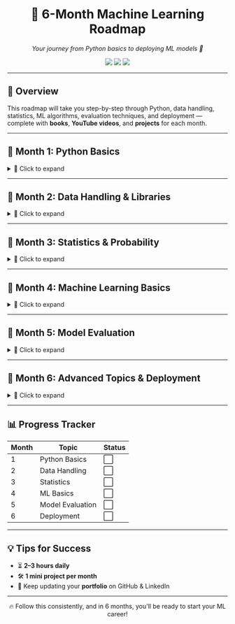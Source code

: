 <h1 align="center">🧠 6-Month Machine Learning Roadmap</h1>  
<p align="center">
  <i>Your journey from Python basics to deploying ML models 🚀</i>
</p>

<p align="center">
  <img src="https://img.shields.io/badge/Focus-Machine%20Learning-blue?style=for-the-badge">
  <img src="https://img.shields.io/badge/Duration-6%20Months-brightgreen?style=for-the-badge">
  <img src="https://img.shields.io/badge/Level-Beginner%20to%20Pro-orange?style=for-the-badge">
</p>

---

## 📆 Overview
This roadmap will take you step-by-step through Python, data handling, statistics, ML algorithms, evaluation techniques, and deployment — complete with **books**, **YouTube videos**, and **projects** for each month.

---

## 📅 Month 1: Python Basics  
<details>
<summary>🎯 Click to expand</summary>

**Goal:** Coding ka comfort level banana  

### 📝 Topics
- Variables, Data Types  
- If-Else Statements, Loops  
- Functions  

### 🛠 Practice Platforms
- [HackerRank](https://www.hackerrank.com/domains/tutorials/10-days-of-python)  
- [LeetCode – Easy](https://leetcode.com/problemset/all/?difficulty=EASY)  

### 💡 Mini Project
- Calculator  
- Number Guessing Game  

📚 **Book:** [Python Crash Course – Eric Matthes](https://nostarch.com/pythoncrashcourse2e)  
🎥 **Videos:**  
- 🇮🇳 [Python Basics – CodeWithHarry](https://youtu.be/gfDE2a7MKjA)  
- 🌍 [Python for Beginners – FreeCodeCamp](https://youtu.be/rfscVS0vtbw)  

</details>

---

## 📅 Month 2: Data Handling & Libraries  
<details>
<summary>🎯 Click to expand</summary>

**Goal:** Data ke saath kaam karna seekhna  

### 📦 Libraries
- NumPy  
- Pandas  
- Matplotlib  
- Seaborn  

### 📂 File Handling
- CSV, Excel, JSON  

💡 **Mini Project:** Titanic Dataset Analysis & Visualization  

📚 **Book:** [Hands-On Machine Learning – Aurélien Géron](https://www.oreilly.com/library/view/hands-on-machine-learning/9781492032632/)  
🎥 **Videos:**  
- 🇮🇳 [Pandas Tutorial – Krish Naik](https://youtu.be/UB3DE5Bgfx4)  
- 🌍 [Python Data Analysis – FreeCodeCamp](https://youtu.be/r-uOLxNrNk8)  

</details>

---

## 📅 Month 3: Statistics & Probability  
<details>
<summary>🎯 Click to expand</summary>

**Goal:** Maths ka use ML ke liye  

📌 Topics:
- Mean, Median, Mode  
- Probability Basics  
- Normal & Binomial Distributions  
- Correlation & Covariance  
- Hypothesis Testing  

💡 **Mini Project:** Dataset Correlation Analysis  

📚 **Book:** [Mathematics for Machine Learning – Deisenroth et al.](https://mml-book.github.io/)  
🎥 **Videos:**  
- 🇮🇳 [Statistics for Data Science – Krish Naik](https://youtu.be/Vfo5le26IhY)  
- 🌍 [Statistics for Data Science – FreeCodeCamp](https://youtu.be/JfS1Z8E3UHU)  

</details>

---

## 📅 Month 4: Machine Learning Basics  
<details>
<summary>🎯 Click to expand</summary>

**Goal:** Core ML algorithms samajhna  

### 🤖 Algorithms
- **Supervised:** Linear Regression, Logistic Regression, Decision Trees  
- **Unsupervised:** K-Means, PCA  

💡 **Mini Project:** House Price Prediction  

📚 **Book:** Continue *Hands-On ML* by Géron  
🎥 **Videos:**  
- 🇮🇳 [ML Basics – Krish Naik](https://youtu.be/GwIo3gDZCVQ)  
- 🌍 [ML Course for Beginners – FreeCodeCamp](https://youtu.be/NWONeJKn6kc)  

</details>

---

## 📅 Month 5: Model Evaluation  
<details>
<summary>🎯 Click to expand</summary>

**Goal:** Models ka performance improve karna  

📌 Topics:
- Train-Test Split, Cross-Validation  
- Accuracy, Precision, Recall, F1-Score  
- Overfitting & Underfitting  

💡 **Mini Project:** MNIST Digit Classification  

📚 **Book:** [Pattern Recognition and Machine Learning – Bishop](https://www.microsoft.com/en-us/research/people/cmbishop/prml-book/)  
🎥 **Videos:**  
- 🇮🇳 [Model Evaluation – Krish Naik](https://youtu.be/86zpzDqPp5w)  
- 🌍 [Model Evaluation – StatQuest](https://youtu.be/85dtiMz9tSo)  

</details>

---

## 📅 Month 6: Advanced Topics & Deployment  
<details>
<summary>🎯 Click to expand</summary>

**Goal:** End-to-end ML project  

📌 Topics:
- Neural Networks Basics  
- Deep Learning with TensorFlow/Keras  
- Hyperparameter Tuning  
- Deployment using Streamlit/Flask  

💡 **Final Project:** Prediction Web App (e.g., Student Performance, Disease Detection)  

📚 **Book:** [Foundations of Machine Learning – Mohri et al.](https://mitpress.mit.edu/9780262039406/foundations-of-machine-learning/)  
🎥 **Videos:**  
- 🇮🇳 [Deep Learning Basics – Krish Naik](https://youtu.be/aircAruvnKk)  
- 🌍 [Deep Learning with Python – FreeCodeCamp](https://youtu.be/aircAruvnKk)  

</details>

---

## 📊 Progress Tracker
| Month | Topic | Status |
|-------|-------|--------|
| 1 | Python Basics | ⬜ |
| 2 | Data Handling | ⬜ |
| 3 | Statistics | ⬜ |
| 4 | ML Basics | ⬜ |
| 5 | Model Evaluation | ⬜ |
| 6 | Deployment | ⬜ |

---

## 💡 Tips for Success
- ⏳ **2–3 hours daily**  
- 🛠 **1 mini project per month**  
- 📂 Keep updating your **portfolio** on GitHub & LinkedIn  

---
<p align="center">🔥 Follow this consistently, and in 6 months, you'll be ready to start your ML career!</p>

